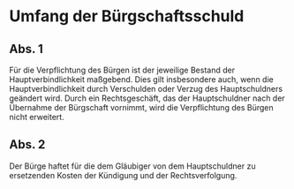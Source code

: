 # Umfang der Bürgschaftsschuld



## Abs. 1

 Für die Verpflichtung des Bürgen ist der jeweilige Bestand der Hauptverbindlichkeit maßgebend. Dies gilt insbesondere auch, wenn die Hauptverbindlichkeit durch Verschulden oder Verzug des Hauptschuldners geändert wird. Durch ein Rechtsgeschäft, das der Hauptschuldner nach der Übernahme der Bürgschaft vornimmt, wird die Verpflichtung des Bürgen nicht erweitert.

## Abs. 2

 Der Bürge haftet für die dem Gläubiger von dem Hauptschuldner zu ersetzenden Kosten der Kündigung und der Rechtsverfolgung. 

